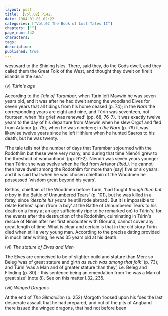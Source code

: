 ```yaml
---
layout: post
title: 【Vol.02】P142.
date: 1984-01-01 02:22
categories: ["Vol.02 The Book of Lost Tales II"]
chapters: [""]
page_num: 142
characters: 
tags: 
description: 
published: true
---
```


<p style="text-indent: 0;">
westward to the Shining Isles. There, said they, do the Gods dwell, and they called them the Great Folk of the West, and thought they dwelt on firelit islands in the sea.’
</p>

(v)    <I>Túrin's age</I>

According to the <I>Tale of Turambar,</I> when Túrin left Mavwin he was seven years old, and it was after he had dwelt among the woodland Elves for seven years that all tidings from his home ceased (p. 74); in the <I>Narn</I> the corresponding years are eight and nine, and Túrin was seventeen, not fourteen, when ‘his grief was renewed’ (pp. 68, 76-7). It was exactly twelve years to the day of his departure from Mavwin when he slew Orgof and fled from Artanor (p. 75), when he was nineteen; in <I>the Narn</I> (p. 79) it was likewise twelve years since he left Hithlum when he hunted Saeros to his death, but he was twenty.

‘The tale tells not the number of days that Turambar sojourned with the Rodothlim but these were very many, and during that time Nienóri grew to the threshold of womanhood’ (pp. 91-2). Nienóri was seven years younger than Túrin: she was twelve when he fled from Artanor <I>(ibid.).</I> He cannot then have dwelt among the Rodothlim for more than (say) five or six years; and it is said that when he was chosen chieftain of the Woodmen he possessed ‘wisdom great beyond his years'.

Bethos, chieftain of the Woodmen before Túrin, ‘had fought <I>though then but a boy</I> in the Battle of Unnumbered Tears' (p. 101), but he was killed in a foray, since <I>‘despite his years</I> he still rode abroad’. But it is impossible to relate Bethos’ span (from ‘a boy’ at the Battle of Unnumbered Tears to his death on a foray at an age sufficiently ripe to be remarked on) to Túrin's; for the events after the destruction of the Rodothlim, culminating in Túrin's rescue of Níniel after her first encounter with Glorund, cannot cover any great length of time. What is clear and certain is that in the old story Túrin died when still a very young man. According to the precise dating provided in much later writing, he was 35 years old at his death.

(vi)    <I>The stature of Elves and Men</I>

The Elves are conceived to be of slighter build and stature than Men: so Beleg ‘was of great stature and girth <I>as such was among that folk’</I> (p. 73), and Túrin ‘was a Man and of greater stature than they’, i.e. Beleg and Flinding (p. 80) - this sentence being an emendation from ‘he was a Man of great size’ (note 8). See on this matter I.32, 235.

(vii)    <I>Winged Dragons</I>

At the end of <I>The Silmarillion</I> (p. 252) Morgoth ‘loosed upon his foes the last desperate assault that he had prepared, and out of the pits of Angband there issued the winged dragons, that had not before been

